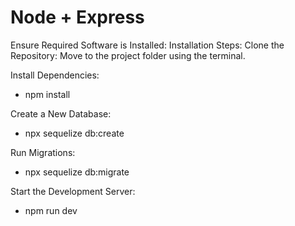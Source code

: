 # Node + Express

Ensure Required Software is Installed:
Installation Steps:
Clone the Repository: Move to the project folder using the terminal.

Install Dependencies:
- npm install

Create a New Database:
- npx sequelize db:create

Run Migrations:
- npx sequelize db:migrate

Start the Development Server:
- npm run dev
